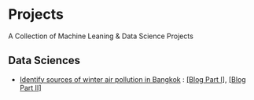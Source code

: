 # Projects
A Collection of Machine Leaning &amp; Data Science Projects

## Data Sciences
- [Identify sources of winter air pollution in Bangkok](https://github.com/worasom/aqi_thailand) : [[Blog Part I]](https://towardsdatascience.com/identifying-the-sources-of-winter-air-pollution-in-bangkok-part-i-d4392ea608dc), [[Blog Part II]](https://towardsdatascience.com/identifying-the-sources-of-winter-air-pollution-in-bangkok-part-ii-72539f9b767a)
